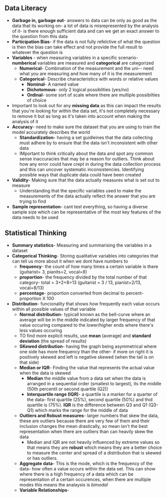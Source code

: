 ## Data Literacy
- **Garbage in, garbage out**- answers to data can be only as good as the data that its working on- a lot of data is misrepresented by the analysis of it- is there enough sufficient data and can we get an exact answer to the question from this data
- **Participation Bias**- if the data is not fully refelctive of what the question is then the bias can take effect and not provide the full result to whatever the question is 
- **Variables** - when measuring variables in a specific scenario- **numberical** variables are measured and **categorical** are categorized
	- **Numerical**- Combination of the measurement and the uni-- need what you are measuring and how many of it is the measurement
	- **Categorical**- Describe characteristics with words or relative values
		- **Nominal**- A named value
		- **Dichotomous**- only 2 logical possiblities (yes/no)
		- **Ordinal**- some sort of scale where there are multiple possibilties of choice
- Important to look out for any **missing data** as this can impact the results that you're looking for within the data set, it's not completely necessary to remove it but as long as it's taken into account when making the analysis of it
- **Accuracy**- need to make sure the dataset that you are using to train the model accurately describes the world
	- **Standardization**- having a set guidleines that the data collecting must adhere by to ensure that the data isn't inconsistent with other data
	- IMportant to think critically about the data and spot any common sense inaccuracies that may be a reason for outliers. Think about how any error could have crept in during the data collection process and this can uncover systematic inconsistencies. Identifying possible ways that duplicate data could have been created
- **Validity**- Making sure that the data actually measures what is set out to measure
	- Understanding that the specific variables used to make the measurements of the data actually reflect the answer that you are trying to find
- **Sample representation**- cant test everything, so having a diverse sample size which can be representative of the most key features of the data needs to be used 
## Statistical Thinking
- **Summary statistics**- Measuring and summarising the variables in a dataset
- **Categorical Thinking**- Storing qualitative variables into categories that can tell us more about it when we dont have numbers to
	- **frequency**- the count of how many times a certain variable is there (guitarist= 3, pianits=2, vocal=8)
	- **proportion**- the frequency divided by the total number of that category- total = 3+2+8=13 (guitarist = 3 / 13, pianist=2/13, vocal=8/13)
	- **percentage**- proportion converted from decimal to percent- proportion X 100
- **Distribution**- funcionality that shows how frequently each value occurs within all possible values of that variable
	- **Normal distribution**- typicall known as the bell-curve where an average will be in the middle indicated by larger frequency of that value occuring compared to the lower/higher ends where there's less values occuring
	- TO find more explicit results, use **mean** (average) and **standard deviation** (the spread of results)
	- **SKewed distribution**- having the graph being asymmetrical where one side has more frequency than the other- if more on right it is positively skewed and left is negative skewed (when the tail is on that side)
	- **Median or IQR**- Finding the value that represents the actual value when the data is skewed
		- **Median** the middle value from a data set when the data is arranged in a sequential order (smallest to largest), its the middle (50th percentil or second quartile (Q2))
		- **Interquartile range (IQR)**- a quartile is a marker for a quarter of the data- first quartile (25%), second quartile (50%) and thid quartile is (75%). **IQR** is the difference between Q3 and Q1 (Q3-Q1) which marks the range for the middle of data
	- **Outliers and Robust measures**- larger numbers that skew the data, these are outliers because there are very few of them and their inclusion changes the mean drastically, so mean isn't the best representation when there are outliers than can heavily skew the data
		- Median and IQR are not heavily influenced by extreme values so that means they are **robust** which means they are a better choice to measure the center and spread of a distribution that is skewed or has outliers.
	- **Aggregate data**- This is the mode, which is the frequency of the data- how often a value occurs within the data set. This can show where there is a high frequency of a data which can be representation of a certain occurences, when there are multiple modes this means the analaysis is *bimodal* 
	- **Variable Relationships**- 